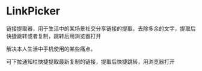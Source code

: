 # LinkPicker
链接提取器，用于生活中的某场景社交分享链接的提取，去除多余的文字，提取后快捷跳转或者复制，跳转后用浏览器打开

解决本人生活中手机使用的某些痛点。

可下拉通知栏快捷提取最新复制的链接，提取后快捷跳转，用浏览器打开
